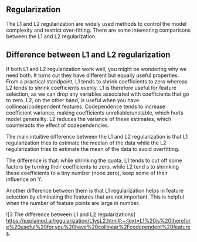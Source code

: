 ## Regularization

The L1 and L2 regularization are widely used methods to control the model complexity and restrict over-fitting. There are some interesting comparisons between the L1 and L2 regularization. 


## Difference between L1 and L2 regularization

If both L1 and L2 regularization work well, you might be wondering why we need both. It turns out they have different but equally useful properties. From a practical standpoint, L1 tends to shrink coefficients to zero whereas L2 tends to shrink coefficients evenly. L1 is therefore useful for feature selection, as we can drop any variables associated with coefficients that go to zero. L2, on the other hand, is useful when you have collinear/codependent features. Codependence tends to increase coefficient variance, making coefficients unreliable/unstable, which hurts model generality. L2 reduces the variance of these estimates, which counteracts the effect of codependencies.


The main intuitive difference between the L1 and L2 regularization is that L1 regularization tries to estimate the median of the data while the L2 regularization tries to estimate the mean of the data to avoid overfitting.


The difference is that: while shrinking the quota, L1 tends to cut off some factors by turning their coefficients to zero, while L2 tend s to shrinking these coefficients to a tiny number (none zero), keep some of their influence on Y.


Another difference between them is that L1 regularization helps in feature selection by eliminating the features that are not important. This is helpful when the number of feature points are large in number.


![3 The difference between L1 and L2 regularizations] https://explained.ai/regularization/L1vsL2.html#:~:text=L1%20is%20therefore%20useful%20for,you%20have%20collinear%2Fcodependent%20features.
